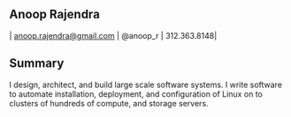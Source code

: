 ## Anoop Rajendra

| anoop.rajendra@gmail.com | @anoop_r | 312.363.8148|

## Summary

I design, architect, and build large scale software systems. I write
software to automate installation, deployment, and configuration of
Linux on to clusters of hundreds of compute, and storage servers.


